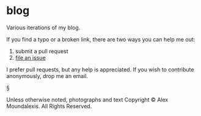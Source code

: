 blog
====

Various iterations of my blog.

If you find a typo or a broken link, there are two ways you can help me out:

1. submit a pull request
2. [file an issue](https://github.com/technmsg/blog/issues/new)

I prefer pull requests, but any help is appreciated. If you wish to contribute anonymously, drop me an email.

&sect;

Unless otherwise noted, photographs and text Copyright &copy; Alex Moundalexis. All Rights Reserved.